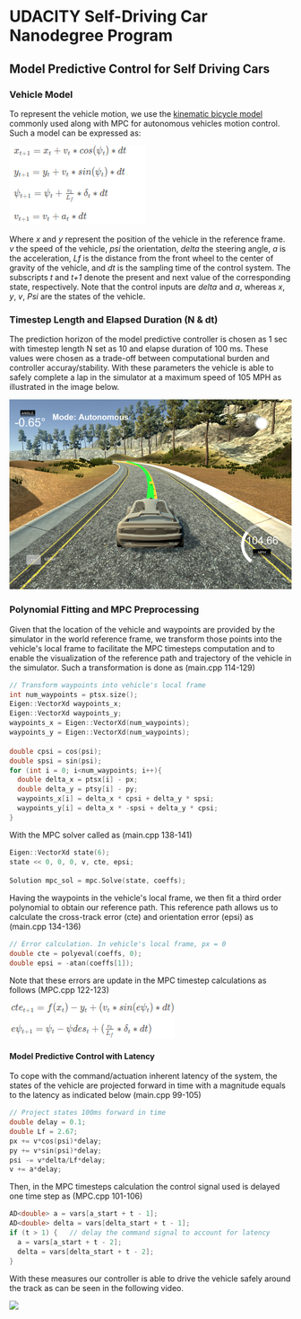 # UDACITY Self-Driving Car Nanodegree Program
## Model Predictive Control for Self Driving Cars

### Vehicle Model

To represent the vehicle motion, we use the [kinematic bicycle model](ieeexplore.ieee.org/document/7995816/) commonly used along with MPC for autonomous vehicles motion control. Such a model can be expressed as:

![model_kinematics](images/bicycle_kinematics.png)

Where *x* and *y* represent the position of the vehicle in the reference frame. *v* the speed of the vehicle, *psi* the orientation, *delta* the steering angle, *a* is the acceleration, *Lf* is the distance from the front wheel to the center of gravity of the vehicle, and *dt* is the sampling time of the control system. The subscripts *t* and *t+1* denote the present and next value of the corresponding state, respectively. Note that the control inputs are *delta* and *a*, whereas *x*, *y*, *v*, *Psi* are the states of the vehicle.

### Timestep Length and Elapsed Duration (N & dt)

The prediction horizon of the model predictive controller is chosen as 1 sec with timestep length N set as 10 and elapse duration of 100 ms. These values were chosen as a trade-off between computational burden and controller accuray/stability. With these parameters the vehicle is able to safely complete a lap in the simulator at a maximum speed of 105 MPH as illustrated in the image below.

![veh_speeding](images/img_2.png)

### Polynomial Fitting and MPC Preprocessing

Given that the location of the vehicle and waypoints are provided by the simulator in the world reference frame, we transform those points into the vehicle's local frame to facilitate the MPC timesteps computation and to enable the visualization of the reference path and trajectory of the vehicle in the simulator. Such a transformation is done as (main.cpp 114-129)
```C++
// Transform waypoints into vehicle's local frame
int num_waypoints = ptsx.size();
Eigen::VectorXd waypoints_x;
Eigen::VectorXd waypoints_y;
waypoints_x = Eigen::VectorXd(num_waypoints);
waypoints_y = Eigen::VectorXd(num_waypoints);

double cpsi = cos(psi);
double spsi = sin(psi);
for (int i = 0; i<num_waypoints; i++){
  double delta_x = ptsx[i] - px;
  double delta_y = ptsy[i] - py;
  waypoints_x[i] = delta_x * cpsi + delta_y * spsi;
  waypoints_y[i] = delta_x * -spsi + delta_y * cpsi;
}
```
With the MPC solver called as (main.cpp 138-141)
```C++
Eigen::VectorXd state(6);
state << 0, 0, 0, v, cte, epsi;

Solution mpc_sol = mpc.Solve(state, coeffs);
```
Having the waypoints in the vehicle's local frame, we then fit a third order polynomial to obtain our reference path. This reference path allows us to calculate the cross-track error (cte) and orientation error (epsi) as (main.cpp 134-136)
```C++
// Error calculation. In vehicle's local frame, px = 0
double cte = polyeval(coeffs, 0); 
double epsi = -atan(coeffs[1]);
```
Note that these errors are update in the MPC timestep calculations as follows (MPC.cpp 122-123)

![cte_epsi_update](images/cte_epsi_update.png)

#### Model Predictive Control with Latency

To cope with the command/actuation inherent latency of the system, the states of the vehicle are projected forward in time with a magnitude equals to the latency as indicated below (main.cpp 99-105)
```C++
// Project states 100ms forward in time
double delay = 0.1; 
double Lf = 2.67;
px += v*cos(psi)*delay;
py += v*sin(psi)*delay;
psi -= v*delta/Lf*delay;
v += a*delay;
```
Then, in the MPC timesteps calculation the control signal used is delayed one time step as (MPC.cpp 101-106) 
```C++
AD<double> a = vars[a_start + t - 1];
AD<double> delta = vars[delta_start + t - 1];
if (t > 1) {   // delay the command signal to account for latency
  a = vars[a_start + t - 2];
  delta = vars[delta_start + t - 2];
}
```
With these measures our controller is able to drive the vehicle safely around the track as can be seen in the following video.

[![](http://img.youtube.com/vi/XEQdt3I5ll0/0.jpg)](http://www.youtube.com/watch?v=XEQdt3I5ll0)
